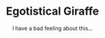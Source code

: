 ---
title: Egotistical Giraffe
subtitle: I have a bad feeling about this...
banner:
  src: banner.jpg
---